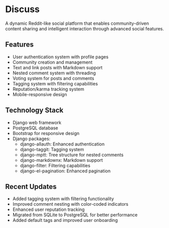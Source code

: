 # Discuss

A dynamic Reddit-like social platform that enables community-driven content sharing and intelligent interaction through advanced social features.

## Features

- User authentication system with profile pages
- Community creation and management
- Text and link posts with Markdown support
- Nested comment system with threading
- Voting system for posts and comments
- Tagging system with filtering capabilities
- Reputation/karma tracking system
- Mobile-responsive design

## Technology Stack

- Django web framework
- PostgreSQL database
- Bootstrap for responsive design
- Django packages:
  - django-allauth: Enhanced authentication
  - django-taggit: Tagging system
  - django-mptt: Tree structure for nested comments
  - django-markdownx: Markdown support
  - django-filter: Filtering capabilities
  - django-el-pagination: Enhanced pagination

## Recent Updates

- Added tagging system with filtering functionality
- Improved comment nesting with color-coded indicators
- Enhanced user reputation tracking
- Migrated from SQLite to PostgreSQL for better performance
- Added default tags and improved user onboarding
